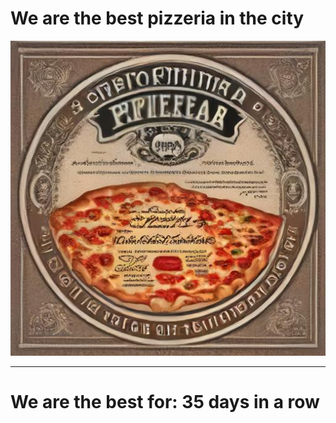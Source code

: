 # We are the best pizzeria in the city

![Certificate of the best pizzeria](photos/certificate.jpg)

--- 

# We are the best for: 35 days in a row